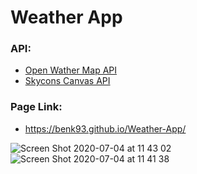 # Weather App
### API:
* <a href="https://openweathermap.org/">Open Wather Map API</a>
* <a href="https://darkskyapp.github.io/skycons/">Skycons Canvas API</a>
### Page Link:
* https://benk93.github.io/Weather-App/
 
![Screen Shot 2020-07-04 at 11 43 02](https://user-images.githubusercontent.com/21170255/86509013-6bb2cc00-bded-11ea-8b09-9954a1ba3cde.jpg)
![Screen Shot 2020-07-04 at 11 41 38](https://user-images.githubusercontent.com/21170255/86509018-766d6100-bded-11ea-8cad-1544b8c0521e.jpg)
